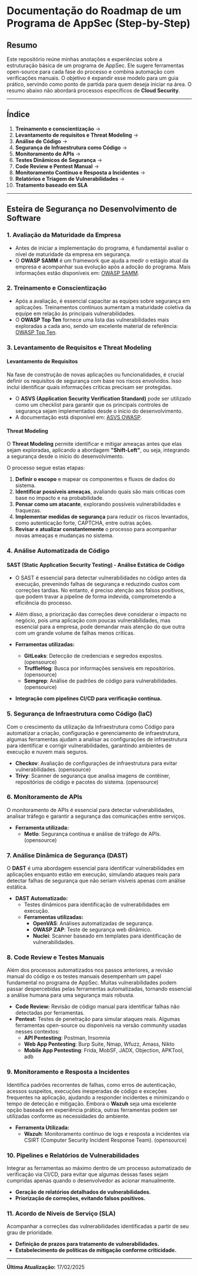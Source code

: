 # Documentação do Roadmap de um Programa de AppSec (Step-by-Step)

## Resumo
Este repositório reúne minhas anotações e experiências sobre a estruturação básica de um programa de AppSec. Ele sugere ferramentas open-source para cada fase do processo e combina automação com verificações manuais. O objetivo é expandir esse modelo para um guia prático, servindo como ponto de partida para quem deseja iniciar na área. O resumo abaixo não abordará processos específicos de **Cloud Security**.

---
## Índice

1. **Treinamento e conscientização** →
2. **Levantamento de requisitos e Threat Modeling** →
3. **Análise de Código** →
4. **Segurança de Infraestrutura como Código** →
5. **Monitoramento de APIs** →
6. **Testes Dinâmicos de Segurança** →
7. **Code Review e Pentest Manual** →
8. **Monitoramento Contínuo e Resposta a Incidentes** →
9. **Relatórios e Triagem de Vulnerabilidades** →
10. **Tratamento baseado em SLA**
---


## Esteira de Segurança no Desenvolvimento de Software

### 1. Avaliação da Maturidade da Empresa

- Antes de iniciar a implementação do programa, é fundamental avaliar o nível de maturidade da empresa em segurança.
- O **OWASP SAMM** é um framework que ajuda a medir o estágio atual da empresa e acompanhar sua evolução após a adoção do programa. Mais informações estão disponíveis em: [OWASP SAMM](https://owasp.org/www-project-samm/).

### 2. Treinamento e Conscientização

- Após a avaliação, é essencial capacitar as equipes sobre segurança em aplicações. Treinamentos contínuos aumentam a maturidade coletiva da equipe em relação às principais vulnerabilidades.
- O **OWASP Top Ten** fornece uma lista das vulnerabilidades mais exploradas a cada ano, sendo um excelente material de referência: [OWASP Top Ten](https://owasp.org/www-project-top-ten/).

### 3. Levantamento de Requisitos e Threat Modeling  

#### **Levantamento de Requisitos**
Na fase de construção de novas aplicações ou funcionalidades, é crucial definir os requisitos de segurança com base nos riscos envolvidos. Isso inclui identificar quais informações críticas precisam ser protegidas.

- O **ASVS (Application Security Verification Standard)** pode ser utilizado como um checklist para garantir que os principais controles de segurança sejam implementados desde o início do desenvolvimento.
- A documentação está disponível em: [ASVS OWASP](https://cheatsheetseries.owasp.org/IndexASVS.html).

#### **Threat Modeling**
O **Threat Modeling** permite identificar e mitigar ameaças antes que elas sejam exploradas, aplicando a abordagem **"Shift-Left"**, ou seja, integrando a segurança desde o início do desenvolvimento.

O processo segue estas etapas:

1. **Definir o escopo** e mapear os componentes e fluxos de dados do sistema.
2. **Identificar possíveis ameaças**, avaliando quais são mais críticas com base no impacto e na probabilidade.
3. **Pensar como um atacante**, explorando possíveis vulnerabilidades e fraquezas.
4. **Implementar medidas de segurança** para reduzir os riscos levantados, como autenticação forte, CAPTCHA, entre outras ações.
5. **Revisar e atualizar constantemente** o processo para acompanhar novas ameaças e mudanças no sistema.

### 4. Análise Automatizada de Código

#### **SAST (Static Application Security Testing) - Análise Estática de Código**
- O SAST é essencial para detectar vulnerabilidades no código antes da execução, prevenindo falhas de segurança e reduzindo custos com correções tardias. No entanto, é preciso atenção aos falsos positivos, que podem travar a pipeline de forma indevida, comprometendo a eficiência do processo.
- Além disso, a priorização das correções deve considerar o impacto no negócio, pois uma aplicação com poucas vulnerabilidades, mas essencial para a empresa, pode demandar mais atenção do que outra com um grande volume de falhas menos críticas.

- **Ferramentas utilizadas:**
  - **GitLeaks**: Detecção de credenciais e segredos expostos. (opensource)
  - **TruffleHog**: Busca por informações sensíveis em repositórios. (opensource)
  - **Semgrep**: Análise de padrões de código para vulnerabilidades. (opensource)

- **Integração com pipelines CI/CD para verificação contínua.**

### 5. Segurança de Infraestrutura como Código (IaC)
Com o crescimento da utilização da Infraestrutura como Código para automatizar a criação, configuração e gerenciamento de infraestrutura, algumas ferramentas ajudam a analisar as configurações de infraestrutura para identificar e corrigir vulnerabilidades, garantindo ambientes de execução e nuvem mais seguros.

- **Checkov**: Avaliação de configurações de infraestrutura para evitar vulnerabilidades. (opensource)
- **Trivy**: Scanner de segurança que analisa imagens de contêiner, repositórios de código e pacotes do sistema. (opensource)

### 6. Monitoramento de APIs
O monitoramento de APIs é essencial para detectar vulnerabilidades, analisar tráfego e garantir a segurança das comunicações entre serviços.

- **Ferramenta utilizada:**
  - **Metlo**: Segurança contínua e análise de tráfego de APIs. (opensource)

### 7. Análise Dinâmica de Segurança (DAST)
O **DAST** é uma abordagem essencial para identificar vulnerabilidades em aplicações enquanto estão em execução, simulando ataques reais para detectar falhas de segurança que não seriam visíveis apenas com análise estática.

- **DAST Automatizado:**
  - Testes dinâmicos para identificação de vulnerabilidades em execução.
  - **Ferramentas utilizadas:**
    - **OpenVAS**: Análises automatizadas de segurança.
    - **OWASP ZAP**: Teste de segurança web dinâmico.
    - **Nuclei**: Scanner baseado em templates para identificação de vulnerabilidades.

### 8. Code Review e Testes Manuais
Além dos processos automatizados nos passos anteriores, a revisão manual do código e os testes manuais desempenham um papel fundamental no programa de AppSec. Muitas vulnerabilidades podem passar despercebidas pelas ferramentas automatizadas, tornando essencial a análise humana para uma segurança mais robusta.

- **Code Review:** Revisão de código manual para identificar falhas não detectadas por ferramentas.
- **Pentest:** Testes de penetração para simular ataques reais. Algumas ferramentas open-source ou disponíveis na versão community usadas nesses contextos:
  - **API Pentesting**: Postman, Insomnia
  - **Web App Pentesting**: Burp Suite, Nmap, Wfuzz, Amass, Nikto
  - **Mobile App Pentesting**: Frida, MobSF, JADX, Objection, APKTool, adb

### 9. Monitoramento e Resposta a Incidentes
Identifica padrões recorrentes de falhas, como erros de autenticação, acessos suspeitos, execuções inesperadas de código e exceções frequentes na aplicação, ajudando a responder incidentes e minimizando o tempo de detecção e mitigação. Embora o **Wazuh** seja uma excelente opção baseada em experiência prática, outras ferramentas podem ser utilizadas conforme as necessidades do ambiente.

- **Ferramenta Utilizada:**
  - **Wazuh**: Monitoramento contínuo de logs e resposta a incidentes via CSIRT (Computer Security Incident Response Team). (opensource)

### 10. Pipelines e Relatórios de Vulnerabilidades
Integrar as ferramentas ao máximo dentro de um processo automatizado de verificação via CI/CD, para evitar que algumas dessas fases sejam cumpridas apenas quando o desenvolvedor as acionar manualmente.

- **Geração de relatórios detalhados de vulnerabilidades.**
- **Priorização de correções, evitando falsos positivos.**

### 11. Acordo de Níveis de Serviço (SLA)
Acompanhar a correções das vulnerabilidades identificadas a partir de seu grau de prioridade.

- **Definição de prazos para tratamento de vulnerabilidades.**
- **Estabelecimento de políticas de mitigação conforme criticidade.**


---

**Última Atualização:** 17/02/2025


